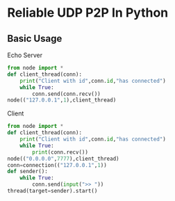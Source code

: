 # Reliable UDP P2P In Python
## Basic Usage
Echo Server
```python
from node import *
def client_thread(conn):
    print("Client with id",conn.id,"has connected")
    while True:
        conn.send(conn.recv())
node(("127.0.0.1",1),client_thread)
```
Client
```python
from node import *
def client_thread(conn):
    print("Client with id",conn.id,"has connected")
    while True:
        print(conn.recv())
node(("0.0.0.0",7777),client_thread)
conn=connection(("127.0.0.1",1))
def sender():
    while True:
        conn.send(input(">> "))
thread(target=sender).start()
```